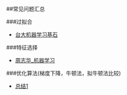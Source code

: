 ##常见问题汇总

###过拟合
* [台大机器学习基石](../机器学习基石_台大/13_Hazard_of_Overfitting.md)


###特征选择

* [周志华_机器学习](../机器学习-周志华-阅读笔记/阅读笔记(周志华机器学习)-第十一章-特征选择与稀疏学习.md)


###优化算法(梯度下降，牛顿法，拟牛顿法比较)

* [总结1](../常见问题和及代码实现/优化算法)


